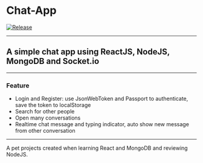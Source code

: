 # Chat-App

[![Release](https://img.shields.io/badge/release-v1.0-green.svg)](https://chat-app.shiro.now.sh/)

---

## A simple chat app using ReactJS, NodeJS, MongoDB and Socket.io

---

### Feature

- Login and Register: use JsonWebToken and Passport to authenticate, save the token to localStorage
- Search for other people
- Open many conversations
- Realtime chat message and typing indicator, auto show new message from other conversation

---

A pet projects created when learning React and MongoDB and reviewing NodeJS.
